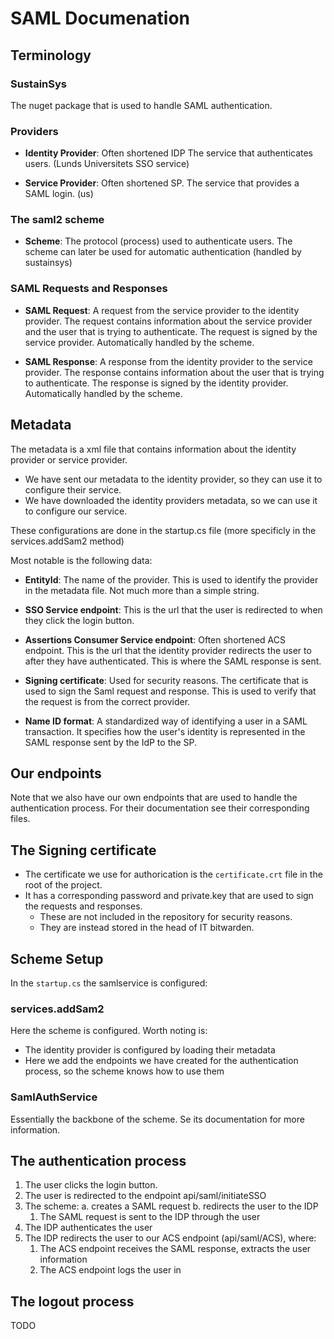 # SAML Documenation


## Terminology

### SustainSys 
The nuget package that is used to handle SAML authentication. 

### Providers

- **Identity Provider**: Often shortened IDP The service that authenticates users. (Lunds Universitets SSO service)

- **Service Provider**: Often shortened SP. The service that provides a SAML login. (us)

### The saml2 scheme
- **Scheme**: The protocol (process) used to authenticate users. The scheme can later be used for automatic authentication (handled by sustainsys)

### SAML Requests and Responses
- **SAML Request**: A request from the service provider to the identity provider. The request contains information about the service provider and the user that is trying to authenticate. The request is signed by the service provider. Automatically handled by the scheme.

- **SAML Response**: A response from the identity provider to the service provider. The response contains information about the user that is trying to authenticate. The response is signed by the identity provider. Automatically handled by the scheme.



## Metadata
The metadata is a xml file that contains information about the identity provider or service provider.
- We have sent our metadata to the identity provider, so they can use it to configure their service.
- We have downloaded the identity providers metadata, so we can use it to configure our service.

These configurations are done in the startup.cs file (more specificly in the services.addSam2 method)

Most notable is the following data:
- **EntityId**: The name of the provider. This is used to identify the provider in the metadata file. Not much more than a simple string.

- **SSO Service endpoint**:  This is the url that the user is redirected to when they click the login button. 

- **Assertions Consumer Service endpoint**: Often shortened ACS endpoint. This is the url that the identity provider redirects the user to after they have authenticated. This is where the SAML response is sent.

- **Signing certificate**: Used for security reasons. The certificate that is used to sign the Saml request and response. This is used to verify that the request is from the correct provider.

- **Name ID format**: A standardized way of identifying a user in a SAML transaction. It specifies how the user's identity is represented in the SAML response sent by the IdP to the SP. 




## Our endpoints
Note that we also have our own endpoints that are used to handle the authentication process. For their documentation see their corresponding files.




## The Signing certificate
- The certificate we use for authorication is the `certificate.crt` file in the root of the project.
- It has a corresponding password and private.key that are used to sign the requests and responses.
    - These are not included in the repository for security reasons.
    - They are instead stored in the head of IT bitwarden.




## Scheme Setup
In the `startup.cs` the samlservice is configured:

### services.addSam2
Here the scheme is configured. Worth noting is:
- The identity provider is configured by loading their metadata
- Here we add the endpoints we have created for the authentication process, so the scheme knows how to use them


### SamlAuthService
Essentially the backbone of the scheme. Se its documentation for more information.



## The authentication process
1. The user clicks the login button.
2. The user is redirected to the endpoint api/saml/initiateSSO
3. The scheme:
    a. creates a SAML request
    b. redirects the user to the IDP
    1. The SAML request is sent to the IDP through the user 
4. The IDP authenticates the user
5. The IDP redirects the user to our ACS endpoint (api/saml/ACS), where:
    1. The ACS endpoint receives the SAML response, extracts the user information
    2. The ACS endpoint logs the user in 



## The logout process
TODO






